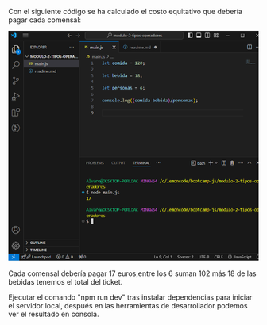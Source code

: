 Con el siguiente código se ha calculado el costo equitativo que debería pagar cada comensal:

![alt text](assets/picture-1.png)

Cada comensal debería pagar 17 euros,entre los 6 suman 102 más 18 de las bebidas tenemos el total del ticket.

Ejecutar el comando "npm run dev" tras instalar dependencias para iniciar el servidor local, después en las herramientas de desarrollador
podemos ver el resultado en consola.